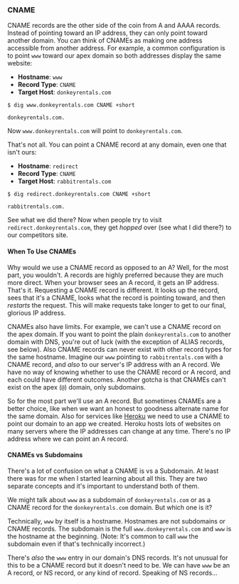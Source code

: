 ### CNAME

CNAME records are the other side of the coin from A and AAAA records. Instead of pointing toward an IP address, they can only point toward another domain. You can think of CNAMEs as making one address accessible from another address. For example, a common configuration is to point `www` toward our apex domain so both addresses display the same website:

* **Hostname**: `www`
* **Record Type**: `CNAME`
* **Target Host**: `donkeyrentals.com`

```shell
$ dig www.donkeyrentals.com CNAME +short

donkeyrentals.com.
```

Now `www.donkeyrentals.com` will point to `donkeyrentals.com`.

That's not all. You can point a CNAME record at any domain, even one that isn't ours:

* **Hostname**: `redirect`
* **Record Type**: `CNAME`
* **Target Host**: `rabbitrentals.com`

```shell
$ dig redirect.donkeyrentals.com CNAME +short

rabbitrentals.com.
```

See what we did there? Now when people try to visit `redirect.donkeyrentals.com`, they get _hopped_ over (see what I did there?) to our competitors site.

#### When To Use CNAMEs

Why would we use a CNAME record as opposed to an A? Well, for the most part, you wouldn't. A records are highly preferred because they are much more direct. When your browser sees an A record, it gets an IP address. That's it. Requesting a CNAME record is different. It looks up the record, sees that it's a CNAME, looks what the record is pointing toward, and then _restarts_ the request. This will make requests take longer to get to our final, glorious IP address.

CNAMEs also have limits. For example, we can't use a CNAME record on the apex domain. If you want to point the plain `donkeyrentals.com` to another domain with DNS, you're out of luck (with the exception of ALIAS records, see below). Also CNAME records can never exist with other record types for the same hostname. Imagine our `www` pointing to `rabbitrentals.com` with a CNAME record, and _also_ to our server's IP address with an A record. We have no way of knowing whether to use the CNAME record or A record, and each could have different outcomes. Another gotcha is that CNAMEs can't exist on the apex (`@`) domain, only subdomains.

So for the most part we'll use an A record. But sometimes CNAMEs are a better choice, like when we want an honest to goodness alternate name for the same domain. Also for services like [Heroku](https://devcenter.heroku.com/articles/custom-domains#configuring-dns-for-subdomains) we need to use a CNAME to point our domain to an app we created. Heroku hosts lots of websites on many servers where the IP addresses can change at any time. There's no IP address where we can point an A record.

#### CNAMEs vs Subdomains

There's a lot of confusion on what a CNAME is vs a Subdomain. At least there was for me when I started learning about all this. They are two separate concepts and it's important to understand both of them.

We might talk about `www` as a subdomain of `donkeyrentals.com` or as a CNAME record for the `donkeyrentals.com` domain. But which one is it?

Technically, `www` by itself is a hostname. Hostnames are not subdomains or CNAME records. The subdomain is the full `www.donkeyrentals.com` and `www` is the hostname at the beginning. (Note:  It's common to call `www` the subdomain even if that's technically incorrect.)

There's _also_ the `www` entry in our domain's DNS records. It's not unusual for this to be a CNAME record but it doesn't need to be. We can have `www` be an A record, or NS record, or any kind of record. Speaking of NS records...
